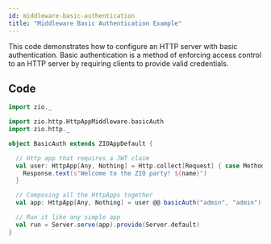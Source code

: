 ```yaml
---
id: middleware-basic-authentication
title: "Middleware Basic Authentication Example"
---
```


This code demonstrates how to configure an HTTP server with basic authentication. Basic authentication is a method of enforcing access control to an HTTP server by requiring clients to provide valid credentials.


## Code 

```scala mdoc:silent
import zio._

import zio.http.HttpAppMiddleware.basicAuth
import zio.http._

object BasicAuth extends ZIOAppDefault {

  // Http app that requires a JWT claim
  val user: HttpApp[Any, Nothing] = Http.collect[Request] { case Method.GET -> Root / "user" / name / "greet" =>
    Response.text(s"Welcome to the ZIO party! ${name}")
  }

  // Composing all the HttpApps together
  val app: HttpApp[Any, Nothing] = user @@ basicAuth("admin", "admin")

  // Run it like any simple app
  val run = Server.serve(app).provide(Server.default)
}

```